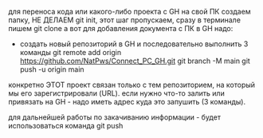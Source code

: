 для переноса кода или какого-либо проекта с GH на свой ПК создаем папку, НЕ ДЕЛАЕМ git init, этот шаг пропускаем, сразу в терминале пишем git clone <URL>
а вот для добавления документа с ПК в GH надо:
* создать новый репозиторий в GH и последовательно выполнить 3 команды
git remote add origin https://github.com/NatPws/Connect_PC_GH.git
git branch -M main
git push -u origin main


конкретно ЭТОТ проект связан только  с тем репозиторием, на который мы его зарегистрировали (URL). если нужно что-то залить или привязать на GH - надо иметь адрес куда это запушить (3 команды).

для дальнейшей работы по закачиванию информации - будет использоваться команда git push